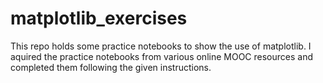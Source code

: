 # matplotlib_exercises
This repo holds some practice notebooks to show the use of matplotlib. I aquired the practice notebooks from various online MOOC resources and completed them following the given instructions. 
